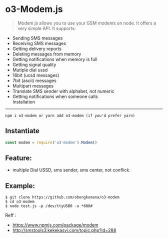 o3-Modem.js
============================
> Modem.js allows you to use your GSM modems on node.
It offers a very simple API.
It supports:
* Sending SMS messages
* Receiving SMS messages
* Getting delivery reports
* Deleting messages from memory
* Getting notifications when memory is full
* Getting signal quality
* Mutlple dial ussd
* 16bit (ucsd messages)
* 7bit (ascii) messages
* Multipart messages
* Translate SMS sender with alphabet, not numeric
* Getting notifications when someone calls  
Installation
------------
```
npm i o3-modem or yarn add o3-modem (if you'd prefer yarn)
```  
Instantiate
-----------
```js
const modem = require('o3-modem').Modem()
```  
Feature:  
--------  
* multiple Dial USSD, sms sender, sms center, not conflick.  

Example:
--------  
```
$ git clone https://github.com/obengkumana/o3-modem  
$ cd o3-modem  
$ node test.js -p /dev/ttyUSB0 -u *888#
```  
Reff :
* https://www.npmjs.com/package/modem
* http://smstools3.kekekasvi.com/topic.php?id=288

